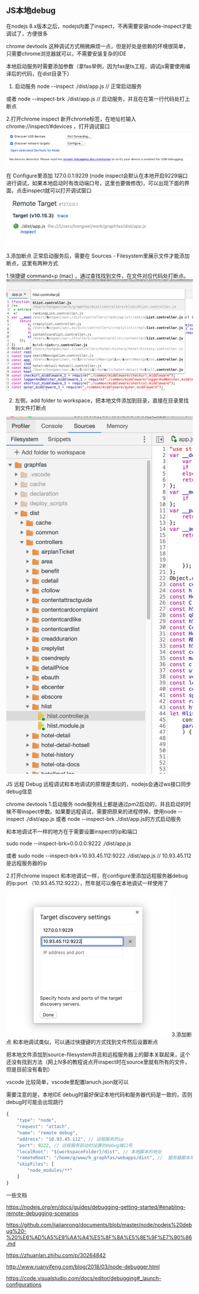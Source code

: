 ## JS本地debug
在nodejs 8.x版本之后，nodejs内置了inspect，不再需要安装node-inspect才能调试了，方便很多  

chrome devtools
这种调试方式稍微麻烦一点，但是好处是依赖的环境很简单，只需要chrome浏览器就可以，不需要安装复杂的IDE

本地启动服务时需要添加参数（拿fas举例，因为fas是ts工程，调试js需要使用编译后的代码，在dist目录下）

1. 启动服务
node --inspect ./dist/app.js    // 正常启动服务

或者 node --inspect-brk ./dist/app.js    // 启动服务，并且在在第一行代码处打上断点



2.打开chrome inspect 
新开chrome标签，在地址栏输入 chrome://inspect/#devices ，打开调试窗口
![image](../static/images/zatan/debug/debug1.png)

在 Configure里添加 127.0.0.1:9229 (node inspect会默认在本地开启9229端口进行调试，如果本地启动时有改动端口号，这里也要做修改)，可以出现下面的界面，点击inspect就可以打开调试窗口
![image](../static/images/zatan/debug/debug2.png)

3.添加断点 
正常启动服务后，需要在 Sources - Filesystem里展示文件才能添加断点，这里有两种方式

1.快捷键 command+p (mac) ，通过查找找到文件，在文件对应代码处打断点。
![image](../static/images/zatan/debug/debug3.png)

2. 左侧，add folder to workspace，把本地文件添加到目录，直接在目录里找到文件打断点

![image](../static/images/zatan/debug/debug4.png)


JS 远程 Debug
远程调试和本地调试的原理是类似的，nodejs会通过ws接口同步debug信息

chrome devtools
1.启动服务
node服务线上都是通过pm2启动的，并且启动的时候不带inspect参数。如果要远程调试，需要把原来的进程停掉，使用node --inspect ./dist/app.js 或者 node --inspect-brk ./dist/app.js的方式启动服务

和本地调试不一样的地方在于需要设置inspect的ip和端口

sudo node --inspect-brk=0.0.0.0:9222 ./dist/app.js  

或者 sudo node --inspect-brk=10.93.45.112:9222 ./dist/app.js  // 10.93.45.112 是远程服务器的ip



2.打开chrome inspect 
和本地调试一样，在configure里添加远程服务器debug的ip:port （10.93.45.112:9222），然年就可以像在本地调试一样使用了

![image](../static/images/zatan/debug/debug5.png)
3.添加断点
和本地调试类似，可以通过快捷键的方式找到文件然后设置断点

把本地文件添加到source-filesystem并且和远程服务器上的脚本关联起来，这个还没有找到方法（网上N多的教程说点开inspect时在source里就有所有的文件，但是目前没有看到）



 vscode
比较简单，vscode里配置lanuch.json就可以 

需要注意的是，本地IDE debug时最好保证本地代码和服务器代码是一致的，否则debug时可能会出现跳行

```js
{
    "type": "node",
    "request": "attach",
    "name": "remote debug",
    "address": "10.93.45.112", // 远程服务的ip
    "port": 9222, // 远程服务启动时设置的debug端口号
    "localRoot": "${workspaceFolder}/dist", // 本地脚本的地址
    "remoteRoot": "/home/q/www/h_graphfas/webapps/dist", //  服务器脚本地址
    "skipFiles": [
        "node_modules/**"
    ]
}
```

一些文档

https://nodejs.org/en/docs/guides/debugging-getting-started/#enabling-remote-debugging-scenarios

https://github.com/jiajianrong/documents/blob/master/node/nodejs%20debug%20-%20%E6%AD%A5%E9%AA%A4%E5%8F%8A%E5%8E%9F%E7%90%86.md

https://zhuanlan.zhihu.com/p/30264842

http://www.ruanyifeng.com/blog/2018/03/node-debugger.html

https://code.visualstudio.com/docs/editor/debugging#_launch-configurations